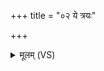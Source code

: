 +++
title = "०२ ये त्रयः"

+++
<details><summary>मूलम् (VS)</summary>

ये त्रयः॑ कालका॒ञ्जा दि॒वि दे॒वा इ॑व श्रि॒ताः। तान्सर्वा॑नह्व ऊ॒तये॒ऽस्मा अ॑रि॒ष्टता॑तये ॥
</details>